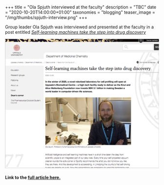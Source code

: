 +++
title = "Ola Spjuth interviewed at the faculty"
description = "TBC"
date = "2020-10-20T14:00:00+01:00"
taxonomies = "blogging"
teaser_image = "/img/thumbs/spjuth-interview.png"
+++


Group leader Ola Spjuth was interviewed and presented at the faculty in a post entitled *[Self-learning machines take the step into drug discovery](https://ilk.uu.se/faculty-of-pharmacy/news-from-the-faculty/?tarContentId=898560)*

<p align="center"">
<img src="/img/spjuth-interview.png" width="700">
</p>



#### Link to the [full article here.](https://ilk.uu.se/faculty-of-pharmacy/news-from-the-faculty/?tarContentId=898560)




